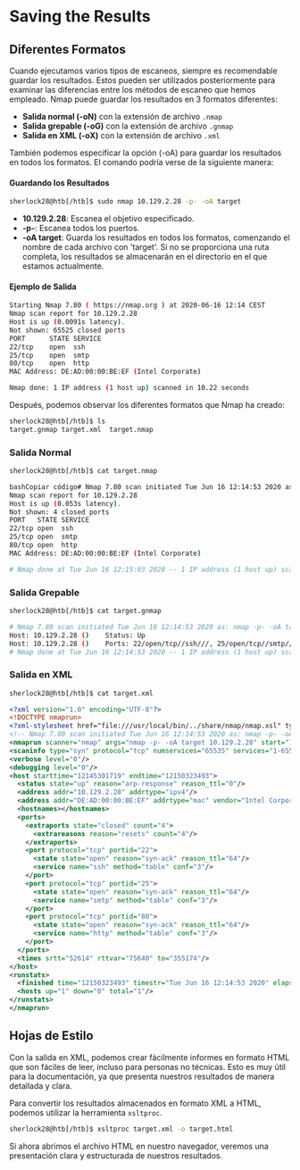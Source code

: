 # Saving the Results

## Diferentes Formatos

Cuando ejecutamos varios tipos de escaneos, siempre es recomendable guardar los resultados. Estos pueden ser utilizados posteriormente para examinar las diferencias entre los métodos de escaneo que hemos empleado. Nmap puede guardar los resultados en 3 formatos diferentes:

* **Salida normal (-oN)** con la extensión de archivo `.nmap`
* **Salida grepable (-oG)** con la extensión de archivo `.gnmap`
* **Salida en XML (-oX)** con la extensión de archivo `.xml`

También podemos especificar la opción (-oA) para guardar los resultados en todos los formatos. El comando podría verse de la siguiente manera:

#### Guardando los Resultados

```bash
sherlock28@htb[/htb]$ sudo nmap 10.129.2.28 -p- -oA target
```

* **10.129.2.28**: Escanea el objetivo especificado.
* **-p-**: Escanea todos los puertos.
* **-oA target**: Guarda los resultados en todos los formatos, comenzando el nombre de cada archivo con 'target'. Si no se proporciona una ruta completa, los resultados se almacenarán en el directorio en el que estamos actualmente.

#### Ejemplo de Salida

```bash
Starting Nmap 7.80 ( https://nmap.org ) at 2020-06-16 12:14 CEST
Nmap scan report for 10.129.2.28
Host is up (0.0091s latency).
Not shown: 65525 closed ports
PORT      STATE SERVICE
22/tcp    open  ssh
25/tcp    open  smtp
80/tcp    open  http
MAC Address: DE:AD:00:00:BE:EF (Intel Corporate)

Nmap done: 1 IP address (1 host up) scanned in 10.22 seconds
```

Después, podemos observar los diferentes formatos que Nmap ha creado:

```bash
sherlock28@htb[/htb]$ ls
target.gnmap target.xml  target.nmap
```

### Salida Normal

```bash
sherlock28@htb[/htb]$ cat target.nmap
```

```bash
bashCopiar código# Nmap 7.80 scan initiated Tue Jun 16 12:14:53 2020 as: nmap -p- -oA target 10.129.2.28
Nmap scan report for 10.129.2.28
Host is up (0.053s latency).
Not shown: 4 closed ports
PORT   STATE SERVICE
22/tcp open  ssh
25/tcp open  smtp
80/tcp open  http
MAC Address: DE:AD:00:00:BE:EF (Intel Corporate)

# Nmap done at Tue Jun 16 12:15:03 2020 -- 1 IP address (1 host up) scanned in 10.22 seconds
```

### Salida Grepable

```bash
sherlock28@htb[/htb]$ cat target.gnmap
```

```bash
# Nmap 7.80 scan initiated Tue Jun 16 12:14:53 2020 as: nmap -p- -oA target 10.129.2.28
Host: 10.129.2.28 ()	Status: Up
Host: 10.129.2.28 ()	Ports: 22/open/tcp//ssh///, 25/open/tcp//smtp///, 80/open/tcp//http///	Ignored State: closed (4)
# Nmap done at Tue Jun 16 12:14:53 2020 -- 1 IP address (1 host up) scanned in 10.22 seconds
```

### Salida en XML

```bash
sherlock28@htb[/htb]$ cat target.xml
```

```xml
<?xml version="1.0" encoding="UTF-8"?>
<!DOCTYPE nmaprun>
<?xml-stylesheet href="file:///usr/local/bin/../share/nmap/nmap.xsl" type="text/xsl"?>
<!-- Nmap 7.80 scan initiated Tue Jun 16 12:14:53 2020 as: nmap -p- -oA target 10.129.2.28 -->
<nmaprun scanner="nmap" args="nmap -p- -oA target 10.129.2.28" start="12145301719" startstr="Tue Jun 16 12:15:03 2020" version="7.80" xmloutputversion="1.04">
<scaninfo type="syn" protocol="tcp" numservices="65535" services="1-65535"/>
<verbose level="0"/>
<debugging level="0"/>
<host starttime="12145301719" endtime="12150323493">
  <status state="up" reason="arp-response" reason_ttl="0"/>
  <address addr="10.129.2.28" addrtype="ipv4"/>
  <address addr="DE:AD:00:00:BE:EF" addrtype="mac" vendor="Intel Corporate"/>
  <hostnames></hostnames>
  <ports>
    <extraports state="closed" count="4">
      <extrareasons reason="resets" count="4"/>
    </extraports>
    <port protocol="tcp" portid="22">
      <state state="open" reason="syn-ack" reason_ttl="64"/>
      <service name="ssh" method="table" conf="3"/>
    </port>
    <port protocol="tcp" portid="25">
      <state state="open" reason="syn-ack" reason_ttl="64"/>
      <service name="smtp" method="table" conf="3"/>
    </port>
    <port protocol="tcp" portid="80">
      <state state="open" reason="syn-ack" reason_ttl="64"/>
      <service name="http" method="table" conf="3"/>
    </port>
  </ports>
  <times srtt="52614" rttvar="75640" to="355174"/>
</host>
<runstats>
  <finished time="12150323493" timestr="Tue Jun 16 12:14:53 2020" elapsed="10.22" summary="Nmap done at Tue Jun 16 12:15:03 2020; 1 IP address (1 host up) scanned in 10.22 seconds" exit="success"/>
  <hosts up="1" down="0" total="1"/>
</runstats>
</nmaprun>
```

## Hojas de Estilo

Con la salida en XML, podemos crear fácilmente informes en formato HTML que son fáciles de leer, incluso para personas no técnicas. Esto es muy útil para la documentación, ya que presenta nuestros resultados de manera detallada y clara.

Para convertir los resultados almacenados en formato XML a HTML, podemos utilizar la herramienta `xsltproc`.

```bash
sherlock28@htb[/htb]$ xsltproc target.xml -o target.html
```

Si ahora abrimos el archivo HTML en nuestro navegador, veremos una presentación clara y estructurada de nuestros resultados.
